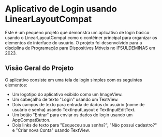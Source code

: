 # Aplicativo de Login usando LinearLayoutCompat
Este é um pequeno projeto que demonstra um aplicativo de login básico usando o LinearLayoutCompat como o contêiner principal para organizar os elementos de interface do usuário. O projeto foi desenvolvido para a disciplina de Programação para Dispositivos Móveis no IFSULDEMINAS em 2023.

## Visão Geral do Projeto
O aplicativo consiste em uma tela de login simples com os seguintes elementos:
- Um logotipo do aplicativo exibido como um ImageView.
- Um cabeçalho de texto "Login" usando um TextView.
- Dois campos de texto para entrada de dados do usuário (nome de usuário e senha) usando TextInputLayout e TextInputEditText.
- Um botão "Entrar" para enviar os dados do login usando um AppCompatButton.
- Dois links de texto para "Esqueceu sua senha?", "Não possui cadastro?" e "Criar nova Conta" usando TextView.

